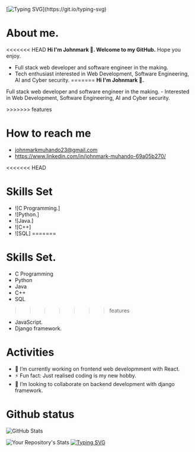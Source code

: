  [![Typing SVG](https://readme-typing-svg.herokuapp.com?font=Fira+Code&pause=1000&random=false&width=435&lines=Welcome+to++my+GitHub!;Have+fun.)](https://git.io/typing-svg)
# About me.
<<<<<<< HEAD
<strong>Hi I'm Johnmark 👋. Welcome to my GitHub.</strong>
 Hope you enjoy.
 
- Full stack web developer and software engineer in the making.
- Tech enthusiast interested in Web Development, Software Engineering, AI and Cyber security.
=======
**Hi I'm Johnmark 👋.**
<p>
 Full stack web developer and software engineer in the making.
- Interested in Web Development, Software Engineering, AI and Cyber security.
</p>
>>>>>>> features

 # How to reach me
- johnmarkmuhando23@gmail.com
- https://www.linkedin.com/in/johnmark-muhando-69a05b270/

<<<<<<< HEAD
# Skills Set
- ![C Programming.]<!--(./images/rsz_c_programming_language_logo_hd_png_download__transparent_png_image_-_pngitem.jpg)-->
- ![Python.]<!--(./images/Python%20programming%20language%20icon.jpeg)-->
- ![Java.]<!--(./images/Java%20programming%20language%20icon.jpeg)-->
- ![C++]<!--(./images/The%20C++%20Programming%20Language%20Computer%20Programming%20Programmer%20PNG%20-%20Free%20Download.jpeg)-->
- ![SQL]<!--(./images/Retro%20SQL%20Programming%20Language%20Icon%20Essential%20T-Shirt%20for%20Sale%20by%20Jam%20Jar.jpeg)-->
=======
# Skills Set.
- C Programming
- Python
- Java
- C++
- SQL
>>>>>>> features
- JavaScript.
- Django framework.

# Activities
- 🔭 I’m currently working on frontend web developmment with React.
- ⚡ Fun fact: Just realised coding is my new hobby. 
- 👯 I’m looking to collaborate on backend development with django framework.


# Github status

![GitHub Stats](https://github-readme-stats.vercel.app/api?username=johnmark287&show_icons=true&theme=radical)


![Your Repository's Stats](https://github-readme-stats.vercel.app/api/top-langs/?username=dancoon&theme=radical)
[![Typing SVG](https://readme-typing-svg.herokuapp.com?font=Fira+Code&pause=1000&random=false&width=435&lines=Adi%C3%B3s%2C+%22mucho+gusto%22.;%F0%9F%98%81)](https://git.io/typing-svg)
<!--
**johnmark287/johnmark287** is a ✨ _special_ ✨ repository because its `README.md` (this file) appears on your GitHub profile.

Here are some ideas to get you started:

- 🌱 I’m currently learning ...
- 🤔 I’m looking for help with ...
- 💬 Ask me about ...
- 📫 How to reach me: ...
- 😄 Pronouns: ...

- ![Skills on C programming language](./images/rsz_c_programming_language_logo_hd_png_download__transparent_png_image_-_pngitem.jpg) -->
